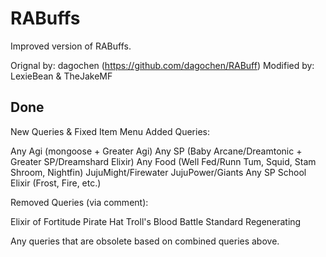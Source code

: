 # RABuffs

Improved version of RABuffs.

Orignal by: dagochen (https://github.com/dagochen/RABuff)
Modified by: LexieBean & TheJakeMF

## Done

New Queries & Fixed Item Menu
Added Queries:

Any Agi (mongoose + Greater Agi)
Any SP (Baby Arcane/Dreamtonic + Greater SP/Dreamshard Elixir)
Any Food (Well Fed/Runn Tum, Squid, Stam Shroom, Nightfin)
JujuMight/Firewater
JujuPower/Giants
Any SP School Elixir (Frost, Fire, etc.)

Removed Queries (via comment):

Elixir of Fortitude
Pirate Hat
Troll's Blood
Battle Standard
Regenerating

Any queries that are obsolete based on combined queries above.

